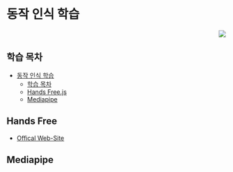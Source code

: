 # 동작 인식 학습

<div align=right>

<a href="https://hits.seeyoufarm.com"><img src="https://hits.seeyoufarm.com/api/count/incr/badge.svg?url=https%3A%2F%2Fgithub.com%2Feona1301%2FLearn-Online-Learning%2Ftree%2Fmaster%2FMotion-Recognition&count_bg=%2379C83D&title_bg=%23555555&icon=&icon_color=%23E7E7E7&title=hits&edge_flat=false"/></a>

</div>

## 학습 목차
- [동작 인식 학습](#동작-인식-학습)
  * [학습 목차](#학습-목차)
  * [Hands Free.js](#hands-free)
  * [Mediapipe](#mediapipe)

## Hands Free

- [Offical Web-Site](https://handsfreejs.netlify.app/)

## Mediapipe
